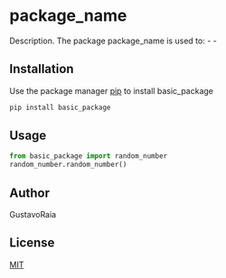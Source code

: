 # package_name

Description. 
The package package_name is used to:
	- 
	-

## Installation

Use the package manager [pip](https://pip.pypa.io/en/stable/) to install basic_package

```bash
pip install basic_package
```

## Usage

```python
from basic_package import random_number
random_number.random_number()
```

## Author
GustavoRaia

## License
[MIT](https://choosealicense.com/licenses/mit/)